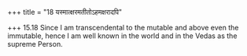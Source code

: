 +++
title = "18 यस्मात्क्षरमतीतोऽहमक्षरादपि"

+++
15.18 Since I am transcendental to the mutable and above even the
immutable, hence I am well known in the world and in the Vedas as the
supreme Person.
